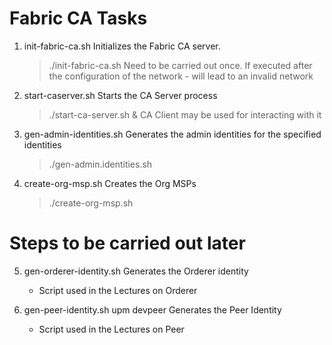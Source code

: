 Fabric CA Tasks
===============
1. init-fabric-ca.sh
    Initializes the Fabric CA server.
    > ./init-fabric-ca.sh
    Need to be carried out once.
    If executed after the configuration of the network - will lead to an invalid network
2. start-caserver.sh
    Starts the CA Server process
    > ./start-ca-server.sh &
    CA Client may be used for interacting with it
3. gen-admin-identities.sh
    Generates the admin identities for the specified identities
    > ./gen-admin.identities.sh
4. create-org-msp.sh
    Creates the Org MSPs
    > ./create-org-msp.sh

# Steps to  be carried out later
5. gen-orderer-identity.sh
    Generates the Orderer identity
    * Script used in the Lectures on Orderer

6. gen-peer-identity.sh upm devpeer
    Generates the Peer Identity
    * Script used in the Lectures on Peer